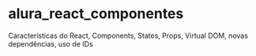 # alura_react_componentes
Características do React, Components, States, Props, Virtual DOM, novas dependências, uso de IDs
